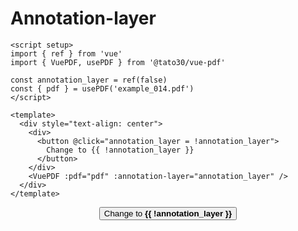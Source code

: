 # Annotation-layer

```vue
<script setup>
import { ref } from 'vue'
import { VuePDF, usePDF } from '@tato30/vue-pdf'

const annotation_layer = ref(false)
const { pdf } = usePDF('example_014.pdf')
</script>

<template>
  <div style="text-align: center">
    <div>
      <button @click="annotation_layer = !annotation_layer">
        Change to {{ !annotation_layer }}
      </button>
    </div>
    <VuePDF :pdf="pdf" :annotation-layer="annotation_layer" />
  </div>
</template>
```
<script setup>
import { ref } from 'vue'
import { VuePDF, usePDF } from '@tato30/vue-pdf'
import { withBase } from '@vuepress/client'

const annotation_layer = ref(false)
const { pdf } = usePDF(withBase('/example_014.pdf'))
</script>

<div style="text-align: center">
  <div>
    <button class="button-example" @click="annotation_layer = !annotation_layer">
      Change to <strong>{{ !annotation_layer }}</strong>
    </button>
  </div>
  <VuePDF :pdf="pdf" :annotation-layer="annotation_layer" />
</div>
